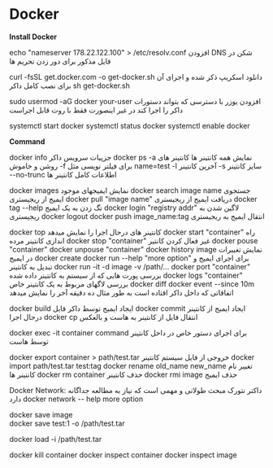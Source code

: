 Docker
========================

**Install Docker**

echo "nameserver 178.22.122.100" > /etc/resolv.conf افزودن DNS  شکن در فایل مذکور برای دور زدن تحریم ها

curl -fsSL get.docker.com -o get-docker.sh دانلود اسکریپ ذکر شده و اجرای آن برای نصب کامل داکر 
sh get-docker.sh

sudo usermod -aG docker your-user افزودن یوزر با دسترسی که بتواند دستورات داکر را اجرا کند در غیر اینصورت فقط با روت قابل اجراست

systemctl start docker
systemctl status docker
systemctl enable docker


**Command**

docker info جزپیات سرویس داکر 
docker ps 
-a نمایش همه کانتینر ها کانتینر های روشن و خاموش
-f برای فیلتر نویسی مثل name=test
-l آخرین کانتینر
-s سایز کانتینر
--no-trunc اطلاعات کامل کانتینر ها

docker images نمایش ایمیجهای موجود
docker search image name جستجوی ایمیج از ریجیستری
docker pull "image name" دریافت ایمیج از ریجیستری
docker tag --help تگ زدن به یک ایمیج
docker login "registry addr" لاگین شدن به ریجیستری
docker logout
docker push image_name:tag انتقال ایمیج به ریجیستری
 
docker top کانتینر های درحال اجرا را نمایش میدهد
docker start "container" راه اندازی کانتینر مرده
docker stop "container" غیر فعال کردن کانتیر
docker pouse "container"
docker unpouse "container"
docker history image نمایش تغییرات در ایمیج
docker create
docker run --help "more option" برای اجرای ایمیج و تبدیل به کانتینر
docker run -it -d image -v /path/...
docker port "container"  بررسی پورت هایی که از سیستم به کانتینر داده شده
docker logs "container" بررسی لاگهای مربوط به یک کانتینر خاص
docker diff 
docker event --since 10m اتفاقاتی که داخل داکر افتاده است به طور مثال ده دقیقه آخر را نمایش میدهد

docker build ایجاد ایمیج توسط داکر فایل
docker commit ایجاد ایمیج از کانتینر درحال اجرا
docker cp  انتقال فایل از کانتینر به هاست و بالعکس

docker exec -it container command برای اجرای دستور خاص در داخل کانتینر توسط هاست

docker export container > path/test.tar خروجی از فایل سیستم کانتینر
docker import path/test.tar test:tag
docker rename old_name new_name تغییر نام کانتینر ها
docker rm container حذف کانتینر
docker rmi image حذف ایمیج

Docker Network: داکتر نتورک مبحث طولانی و مهمی است که نیاز به مطالعه جداگانه دارد
docker network -- help more option

docker save image  
docker save test:1 -o /path/test.tar

docker load -i /path/test.tar

docker kill container
docker inspect container 
docker inspect image


 







